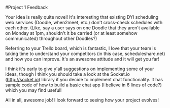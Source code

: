 #Project 1 Feedback

Your idea is really quite novel! It's interesting that existing DYI scheduling web services (Doodle, when2meet, etc.) don't cross-check schedules with each other. (Like, say a user says on one Doodle that they aren't available on Monday at 1pm, shouldn't it be carried (or at least somehow communicated) throughout other Doodles?) 

Referring to your Trello board, which is fantastic, I love that your team is taking time to understand your competitors (in this case, scheduleshare.net) and how you can improve. It's an awesome attitude and it will get you far!

I think it's early to give y'all suggestions on implementing some of your ideas, though I think you should take a look at the Socket.io (http://socket.io) library if you decide to implement chat functionality. It has sample code of how to build a basic chat app (I believe in 6 lines of code?) which you may find useful!

All in all, awesome job! I look forward to seeing how your project evolves!
